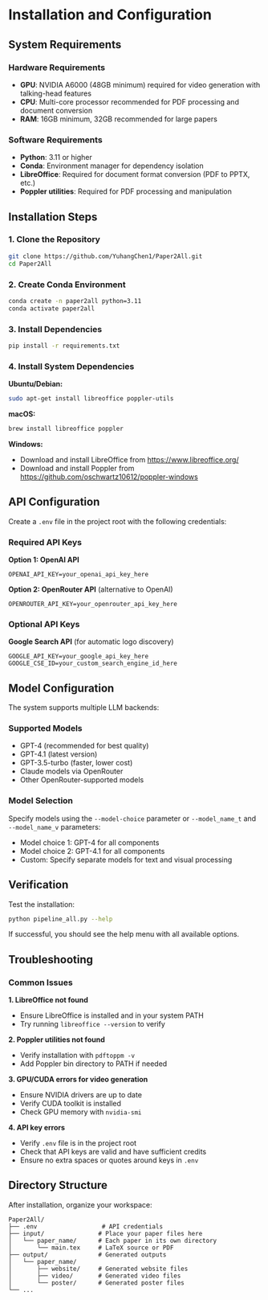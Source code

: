 # Installation and Configuration

## System Requirements

### Hardware Requirements
- **GPU**: NVIDIA A6000 (48GB minimum) required for video generation with talking-head features
- **CPU**: Multi-core processor recommended for PDF processing and document conversion
- **RAM**: 16GB minimum, 32GB recommended for large papers

### Software Requirements
- **Python**: 3.11 or higher
- **Conda**: Environment manager for dependency isolation
- **LibreOffice**: Required for document format conversion (PDF to PPTX, etc.)
- **Poppler utilities**: Required for PDF processing and manipulation

## Installation Steps

### 1. Clone the Repository
```bash
git clone https://github.com/YuhangChen1/Paper2All.git
cd Paper2All
```

### 2. Create Conda Environment
```bash
conda create -n paper2all python=3.11
conda activate paper2all
```

### 3. Install Dependencies
```bash
pip install -r requirements.txt
```

### 4. Install System Dependencies

**Ubuntu/Debian:**
```bash
sudo apt-get install libreoffice poppler-utils
```

**macOS:**
```bash
brew install libreoffice poppler
```

**Windows:**
- Download and install LibreOffice from https://www.libreoffice.org/
- Download and install Poppler from https://github.com/oschwartz10612/poppler-windows

## API Configuration

Create a `.env` file in the project root with the following credentials:

### Required API Keys

**Option 1: OpenAI API**
```
OPENAI_API_KEY=your_openai_api_key_here
```

**Option 2: OpenRouter API** (alternative to OpenAI)
```
OPENROUTER_API_KEY=your_openrouter_api_key_here
```

### Optional API Keys

**Google Search API** (for automatic logo discovery)
```
GOOGLE_API_KEY=your_google_api_key_here
GOOGLE_CSE_ID=your_custom_search_engine_id_here
```

## Model Configuration

The system supports multiple LLM backends:

### Supported Models
- GPT-4 (recommended for best quality)
- GPT-4.1 (latest version)
- GPT-3.5-turbo (faster, lower cost)
- Claude models via OpenRouter
- Other OpenRouter-supported models

### Model Selection

Specify models using the `--model-choice` parameter or `--model_name_t` and `--model_name_v` parameters:
- Model choice 1: GPT-4 for all components
- Model choice 2: GPT-4.1 for all components
- Custom: Specify separate models for text and visual processing

## Verification

Test the installation:

```bash
python pipeline_all.py --help
```

If successful, you should see the help menu with all available options.

## Troubleshooting

### Common Issues

**1. LibreOffice not found**
- Ensure LibreOffice is installed and in your system PATH
- Try running `libreoffice --version` to verify

**2. Poppler utilities not found**
- Verify installation with `pdftoppm -v`
- Add Poppler bin directory to PATH if needed

**3. GPU/CUDA errors for video generation**
- Ensure NVIDIA drivers are up to date
- Verify CUDA toolkit is installed
- Check GPU memory with `nvidia-smi`

**4. API key errors**
- Verify `.env` file is in the project root
- Check that API keys are valid and have sufficient credits
- Ensure no extra spaces or quotes around keys in `.env`

## Directory Structure

After installation, organize your workspace:

```
Paper2All/
├── .env                  # API credentials
├── input/               # Place your paper files here
│   └── paper_name/      # Each paper in its own directory
│       └── main.tex     # LaTeX source or PDF
├── output/              # Generated outputs
│   └── paper_name/
│       ├── website/     # Generated website files
│       ├── video/       # Generated video files
│       └── poster/      # Generated poster files
└── ...
```
